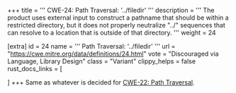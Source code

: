 +++
title = '''
CWE-24: Path Traversal: '../filedir'
'''
description	= '''
The product uses external input to construct a pathname that should be within a restricted directory, but it does not properly neutralize "../" sequences that can resolve to a location that is outside of that directory.
'''
weight = 24

[extra]
id = 24
name = '''
Path Traversal: '../filedir'
'''
url = "https://cwe.mitre.org/data/definitions/24.html"
vote = "Discouraged via Language, Library Design"
class = "Variant"
clippy_helps = false
rust_docs_links = [

]
+++
Same as whatever is decided for [CWE-22: Path Traversal](/cwes/cwe-22).
